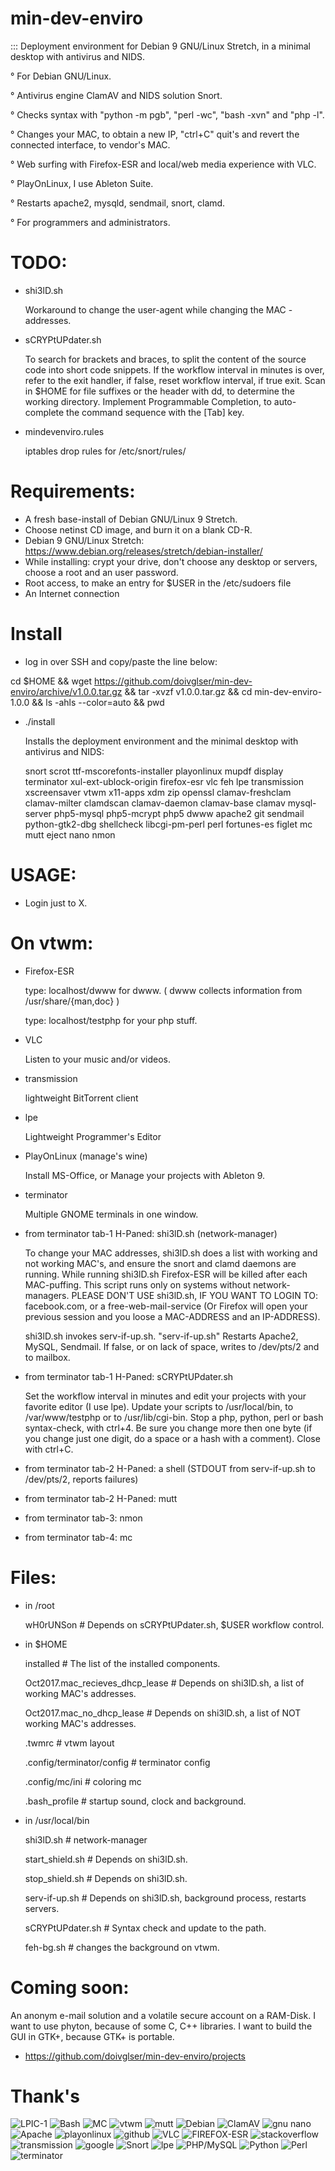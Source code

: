 # min-dev-enviro

:::  Deployment environment for Debian 9 GNU/Linux Stretch, in a minimal desktop with antivirus and NIDS. 

° For Debian GNU/Linux.

° Antivirus engine ClamAV and NIDS solution Snort.

° Checks syntax with "python -m pgb", "perl -wc", "bash -xvn" and "php -l".

° Changes your MAC, to obtain a new IP, "ctrl+C" quit's and revert the connected interface, to vendor's MAC.

° Web surfing with Firefox-ESR and local/web media experience with VLC.

° PlayOnLinux, I use Ableton Suite.

° Restarts apache2, mysqld, sendmail, snort, clamd.

° For programmers and administrators.

# TODO:

* shi3lD.sh

  Workaround to change the user-agent while changing the MAC - addresses.

* sCRYPtUPdater.sh

  To search for brackets and braces, to split the content of the source code into short code snippets.
  If the workflow interval in minutes is over, refer to the exit handler, if false, reset workflow interval, if true exit.
  Scan in $HOME for file suffixes or the header with dd, to determine the working directory.
  Implement Programmable Completion, to auto-complete the command sequence with the [Tab] key.

* mindevenviro.rules

  iptables drop rules for /etc/snort/rules/

# Requirements:

- A fresh base-install of Debian GNU/Linux 9 Stretch.
- Choose netinst CD image, and burn it on a blank CD-R.
- Debian 9 GNU/Linux Stretch: https://www.debian.org/releases/stretch/debian-installer/
- While installing: crypt your drive, don't choose any desktop or servers, choose a root and an user password.
- Root access, to make an entry for $USER in the /etc/sudoers file
- An Internet connection

# Install

* log in over SSH and copy/paste the line below:

cd $HOME && wget https://github.com/doivglser/min-dev-enviro/archive/v1.0.0.tar.gz && tar -xvzf v1.0.0.tar.gz && cd min-dev-enviro-1.0.0 && ls -ahls --color=auto && pwd

* ./install

  Installs the deployment environment and the minimal desktop with antivirus and NIDS:

  snort scrot ttf-mscorefonts-installer playonlinux mupdf display terminator xul-ext-ublock-origin firefox-esr vlc feh lpe transmission
  xscreensaver vtwm x11-apps xdm zip openssl clamav-freshclam clamav-milter clamdscan clamav-daemon clamav-base clamav mysql-server
  php5-mysql php5-mcrypt php5 dwww apache2 git sendmail python-gtk2-dbg shellcheck libcgi-pm-perl perl fortunes-es figlet mc mutt 
  eject nano nmon 

# USAGE:

* Login just to X.

# On vtwm:

* Firefox-ESR

  type: localhost/dwww for dwww. ( dwww collects information from /usr/share/{man,doc} )

  type: localhost/testphp for your php stuff.

* VLC 

  Listen to your music and/or videos.
  
* transmission

  lightweight BitTorrent client
  
* lpe

  Lightweight Programmer's Editor

* PlayOnLinux (manage's wine)

  Install MS-Office, or Manage your projects with Ableton 9.

* terminator

  Multiple GNOME terminals in one window.

* from terminator tab-1 H-Paned: shi3lD.sh (network-manager)

  To change your MAC addresses, shi3lD.sh does a list with working and not working MAC's, and ensure the snort and clamd 
  daemons are running. While running shi3lD.sh Firefox-ESR will be killed after each MAC-puffing. This script	runs only 
  on systems without network-managers. PLEASE DON'T USE shi3lD.sh, IF YOU WANT TO LOGIN TO: facebook.com, or a 
  free-web-mail-service (Or Firefox will open your previous session and you loose a MAC-ADDRESS and an IP-ADDRESS).

  shi3lD.sh invokes serv-if-up.sh. "serv-if-up.sh" Restarts Apache2, MySQL, Sendmail. If false, or on lack of space, 
  writes to /dev/pts/2 and to mailbox.

* from terminator tab-1 H-Paned: sCRYPtUPdater.sh

  Set the workflow interval in minutes and edit your projects with your favorite editor (I use lpe). Update your scripts to
  /usr/local/bin, to /var/www/testphp or to /usr/lib/cgi-bin. Stop a php, python, perl or bash syntax-check, with ctrl+4. 
  Be sure you change more then one byte (if you change just one digit, do a space or a hash with a comment). Close with ctrl+C.

* from terminator tab-2 H-Paned: a shell (STDOUT from serv-if-up.sh to /dev/pts/2, reports failures)

* from terminator tab-2 H-Paned: mutt

* from terminator tab-3: nmon

* from terminator tab-4: mc

# Files:

* in /root

  wH0rUNSon # Depends on sCRYPtUPdater.sh, $USER workflow control.

* in $HOME

  installed # The list of the installed components.

  Oct2017.mac_recieves_dhcp_lease # Depends on shi3lD.sh, a list of working MAC's addresses.

  Oct2017.mac_no_dhcp_lease # Depends on shi3lD.sh, a list of NOT working MAC's addresses.

  .twmrc # vtwm layout

  .config/terminator/config # terminator config

  .config/mc/ini # coloring mc
  
  .bash_profile # startup sound, clock and background.

* in /usr/local/bin

  shi3lD.sh # network-manager

  start_shield.sh # Depends on shi3lD.sh.

  stop_shield.sh # Depends on shi3lD.sh.

  serv-if-up.sh # Depends on shi3lD.sh, background process, restarts servers.

  sCRYPtUPdater.sh # Syntax check and update to the path.

  feh-bg.sh # changes the background on vtwm.

# Coming soon:

  An anonym e-mail solution and a volatile secure account on a RAM-Disk. I want to use phyton, because of some C, 
  C++ libraries. I want to build the GUI in GTK+, because GTK+ is portable.

* https://github.com/doivglser/min-dev-enviro/projects

# Thank's

![LPIC-1](https://www.theurbanpenguin.com/wp-content/uploads/2016/08/LPIC-1-Medium.png)
![Bash](https://upload.wikimedia.org/wikipedia/commons/thumb/8/82/Gnu-bash-logo.svg/245px-Gnu-bash-logo.svg.png)
![MC](https://midnight-commander.org/chrome/site/MidnightCommander.png)
![vtwm](http://www.xwinman.org/images/vtwm.gif)
![mutt](https://upload.wikimedia.org/wikipedia/commons/e/ef/Mutt.gif)
![Debian](https://www.notebookcheck.net/fileadmin/_processed_/a/4/csm_Debian_logo_81d29e8578.jpg)
![ClamAV](https://www.clamav.net/assets/clamav-trademark.png)
![gnu nano](https://upload.wikimedia.org/wikipedia/commons/thumb/8/8a/Gnu-nano.svg/256px-Gnu-nano.svg.png)
![Apache](http://www.linuxbrigade.com/wp-content/uploads/2014/06/apache318x260.png)
![playonlinux](http://www.playonlinux.com/images/uploads/196.jpg?w=240)
![github](http://www.toolswatch.org/wp-content/uploads/2014/09/logo_GitHub.jpg)
![VLC](https://nightlies.videolan.org/cone-soppera10.png)
![FIREFOX-ESR](http://lh4.googleusercontent.com/-ES6QFwghMpc/Tz5DbjB7zlI/AAAAAAAAA9o/T13MxP5CUrc/s1600/Firefox-ESR.png)
![stackoverflow](http://devlup.com/wp-content/uploads/2011/06/stackoverflow.png)
![transmission](https://itsfoss.com/wp-content/uploads/2015/08/transmission-logo.png)
![google](http://www.fayerwayer.com/up/2008/02/google-07.png)
![Snort](https://www.snort.org/assets/SnortTM.png)
![lpe](https://screenshots.debian.net/screenshots/000/006/877/large.png)
![PHP/MySQL](https://disenowebakus.net/imagenes/articulos/aprender-php-mysql-bases-de-datos-paginas-web-dinamicas.jpg)
![Python](http://www.coderdojo-helmond.nl/wp-content/uploads/2015/10/python-programming-assignment-help.png)
![Perl](https://www.textmagic.com/wp-content/themes/textmagic-genesis/assets/vendor/textmagic/marketing/images/api/prog-lang-logos/perl.png)
![terminator](https://i.ytimg.com/vi/mMak2VzRbmc/maxresdefault.jpg)
